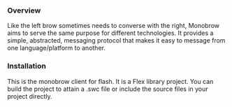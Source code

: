 ### Overview

Like the left brow sometimes needs to converse with the right, Monobrow aims to serve the same purpose for different technologies. It provides a simple, abstracted, messaging protocol that makes it easy to message from one language/platform to another.

### Installation

This is the monobrow client for flash. It is a Flex library project. You can build the project to attain a .swc file or include the source files in your project directly.